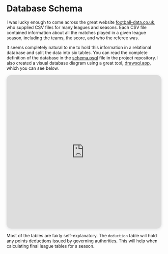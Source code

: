 # Database Schema

I was lucky enough to come across the great website [football-data.co.uk](https://www.football-data.co.uk/data.php), who supplied CSV files for many leagues and seasons. Each CSV file contained information about all the matches played in a given league season, including the teams, the score, and who the referee was.

It seems completely natural to me to hold this information in a relational database and split the data into six tables. You can read the complete definition of the database in the [schema.psql](https://github.com/JMaylor) file in the project repository. I also created a visual database diagram using a great tool, [drawsql.app](https://drawsql.app/teams/joes-team-2/diagrams/football), which you can see below.

<!-- | Table       | e.g.                                  |
| ----------- | ------------------------------------- |
| competition | Premier League                        |
| season      | 1994/95                               |
| referee     | Stuart Attwell                        |
| team        | Wolfsburg                             |
| fixture     | Liverpool 9 - 0 Bournemouth, 27-08-22 |
| deduction   | Luton, 2008/09, 30 points             | -->

<iframe width="100%" height="500px" style="box-shadow: 0 2px 8px 0 rgba(63,69,81,0.16); border-radius:15px;" allowtransparency="true" allowfullscreen="true" scrolling="no" title="Embedded DrawSQL IFrame" frameborder="0" src="https://drawsql.app/teams/joes-team-2/diagrams/football/embed"></iframe>

Most of the tables are fairly self-explanatory. The `deduction` table will hold any points deductions issued by governing authorities. This will help when calculating final league tables for a season.